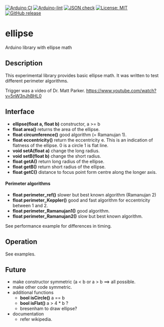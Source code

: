 
[![Arduino CI](https://github.com/RobTillaart/ellipse/workflows/Arduino%20CI/badge.svg)](https://github.com/marketplace/actions/arduino_ci)
[![Arduino-lint](https://github.com/RobTillaart/ellipse/actions/workflows/arduino-lint.yml/badge.svg)](https://github.com/RobTillaart/ellipse/actions/workflows/arduino-lint.yml)
[![JSON check](https://github.com/RobTillaart/ellipse/actions/workflows/jsoncheck.yml/badge.svg)](https://github.com/RobTillaart/ellipse/actions/workflows/jsoncheck.yml)
[![License: MIT](https://img.shields.io/badge/license-MIT-green.svg)](https://github.com/RobTillaart/ellipse/blob/master/LICENSE)
[![GitHub release](https://img.shields.io/github/release/RobTillaart/ellipse.svg?maxAge=3600)](https://github.com/RobTillaart/ellipse/releases)


# ellipse

Arduino library with ellipse math


## Description

This experimental library provides basic ellipse math. 
It was written to test different perimeter algorithms.

Trigger was a video of Dr. Matt Parker.
 https://www.youtube.com/watch?v=5nW3nJhBHL0


## Interface

- **ellipse(float a, float b)** constructor, a >= b 
- **float area()** returns the area of the ellipse.
- **float circumference()** good algorithm (= Ramanujan 1).
- **float eccentricity()** return the eccentricity e. 
This is an indication of flatness of the ellipse. 0 is a circle 1 is flat line.
- **void  setA(float a)** change the long radius.
- **void  setB(float b)** change the short radius.
- **float getA()** return long radius of the ellipse.
- **float getB()** return short radius of the ellipse.
- **float getC()** distance to focus point form centre along the longer axis. 


#### Perimeter algorithms

- **float perimeter_ref()** slower but best known algorithm (Ramanujan 2)
- **float perimeter_Keppler()** good and fast algorithm for eccentricity between 1 and 2.
- **float perimeter_Ramanujan1()** good algorithm.
- **float perimeter_Ramanujan2()** slow but best known algorithm.

See performance example for differences in timing.


## Operation

See examples.


## Future

- make constructor symmetric (a < b or a > b ==> all possible.
- make other code symmetric.
- additional functions
  - **bool isCircle()**  a == b
  - **bool isFlat()**  a > 4 \* b ?
  - bresenham to draw ellipse?
- documentation
  - refer wikipedia.


